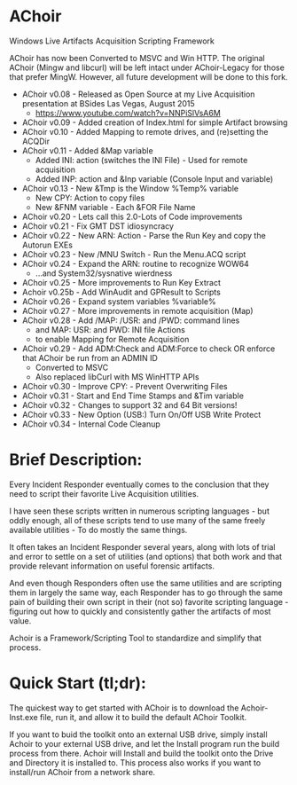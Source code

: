 # AChoir
Windows Live Artifacts Acquisition Scripting Framework

AChoir has now been Converted to MSVC and Win HTTP. The original AChoir 
(Mingw and libcurl) will be left intact under AChoir-Legacy for those that 
prefer MingW.  However, all future development will be done to this fork.


* AChoir v0.08 - Released as Open Source at my Live Acquisition presentation 
  at BSides Las Vegas, August 2015
  * https://www.youtube.com/watch?v=NNPiSlVsA6M
* AChoir v0.09 - Added creation of Index.html for simple Artifact browsing
* AChoir v0.10 - Added Mapping to remote drives, and (re)setting the ACQDir
* AChoir v0.11 - Added &Map variable 
  * Added INI: action (switches the INI File) - Used for remote acquisition
  * Added INP: action and &Inp variable (Console Input and variable)
* AChoir v0.13 - New &Tmp is the Window %Temp% variable
  * New CPY: Action to copy files
  * New &FNM variable - Each &FOR File Name
* AChoir v0.20 - Lets call this 2.0-Lots of Code improvements
* AChoir v0.21 - Fix GMT DST idiosyncracy
* AChoir v0.22 - New ARN: Action - Parse the Run Key and copy the Autorun EXEs
* AChoir v0.23 - New /MNU Switch - Run the Menu.ACQ script
* AChoir v0.24 - Expand the ARN: routine to recognize WOW64
  * ...and System32/sysnative wierdness
* AChoir v0.25 - More improvements to Run Key Extract
* Achoir v0.25b - Add WinAudit and GPResult to Scripts
* AChoir v0.26 - Expand system variables %variable%
* AChoir v0.27 - More improvements in remote acquisition (Map)
* AChoir v0.28 - Add /MAP:  /USR:  and  /PWD:  command lines
  * and MAP:  USR:  and  PWD:  INI file Actions
  * to enable Mapping for Remote Acquisition
* AChoir v0.29 - Add ADM:Check and ADM:Force to check OR enforce that AChoir be run from an ADMIN ID
  - Converted to MSVC 
  - Also replaced libCurl with MS WinHTTP APIs
* AChoir v0.30 - Improve CPY: - Prevent Overwriting Files
* AChoir v0.31 - Start and End Time Stamps and &Tim variable
* AChoir v0.32 - Changes to support 32 and 64 Bit versions!
* AChoir v0.33 - New Option (USB:) Turn On/Off USB Write Protect
* AChoir v0.34 - Internal Code Cleanup


# Brief Description:
Every Incident Responder eventually comes to the conclusion that they need to 
script their favorite Live Acquisition utilities.

I have seen these scripts written in numerous scripting languages - but oddly 
enough, all of these scripts tend to use many of the same freely available 
utilities - To do mostly the same things.

It often takes an Incident Responder several years, along with lots of trial 
and error to settle on a set of utilities (and options) that both work and 
that provide relevant information on useful forensic artifacts.

And even though Responders often use the same utilities and are scripting them 
in largely the same way, each Responder has to go through the same pain of 
building their own script in their (not so) favorite scripting language - 
figuring out how to quickly and consistently gather the artifacts of most value. 

Achoir is a Framework/Scripting Tool to standardize and simplify that process.

# Quick Start (tl;dr):
The quickest way to get started with AChoir is to download the Achoir-Inst.exe 
file, run it, and allow it to build the default AChoir Toolkit.  

If you want to buid the toolkit onto an external USB drive, simply install Achoir 
to your external USB drive, and let the Install program run the build process 
from there.  Achoir will Install and build the toolkit onto the Drive and 
Directory it is installed to. This process also works if you want to install/run
AChoir from a network share.
